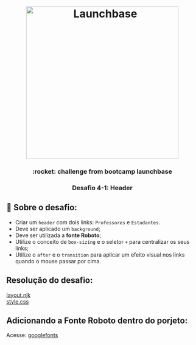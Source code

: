 <h1 align="center">
    <img alt="Launchbase" src="https://storage.googleapis.com/golden-wind/bootcamp-launchbase/logo.png" width="400px" />
</h1>

<h3 align="center">
     :rocket: challenge from bootcamp launchbase
</h3>

<h3 align="center">
  Desafio 4-1: Header
</h3>

## :rocket: Sobre o desafio:
- Criar um `header` com dois links: `Professores` e `Estudantes`.
- Deve ser aplicado um `background`;
- Deve ser utilizada a **fonte Roboto**;
- Utilize o conceito de `box-sizing` e o seletor `+` para centralizar os seus links;
- Utilize o `after` e o `transition` para aplicar um efeito visual nos links quando o mouse passar por cima.

## Resolução do desafio: 
[layout.njk](https://github.com/EvandroGibicoski/challenges-bootcamp-launchbase-module3/blob/master/views/layout.njk)<br />
[style.css](https://github.com/EvandroGibicoski/challenges-bootcamp-launchbase-module3/blob/master/public/style.css)<br />
## Adicionando a Fonte Roboto dentro do porjeto:
Acesse: [googlefonts](https://fonts.google.com/specimen/Roboto)
